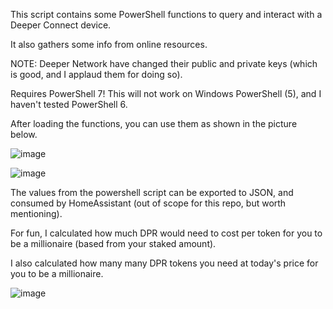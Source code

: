 This script contains some PowerShell functions to query and interact with a Deeper Connect device.

It also gathers some info from online resources. 

NOTE: Deeper Network have changed their public and private keys (which is good, and I applaud them for doing so). 

Requires PowerShell 7! This will not work on Windows PowerShell (5), and I haven't tested PowerShell 6. 

After loading the functions, you can use them as shown in the picture below. 

![image](https://github.com/OutOfThisPlanet/Deeper-PowerShell/assets/42836083/2177feaa-d007-4cf5-bca9-f95b7f3e3727)

![image](https://github.com/OutOfThisPlanet/Deeper-PowerShell/assets/42836083/78d5bafa-654e-47c5-a640-7fb8f9e3bced)

The values from the powershell script can be exported to JSON, and consumed by HomeAssistant (out of scope for this repo, but worth mentioning).

For fun, I calculated how much DPR would need to cost per token for you to be a millionaire (based from your staked amount).

I also calculated how many many DPR tokens you need at today's price for you to be a millionaire.

![image](https://github.com/OutOfThisPlanet/Deeper-PowerShell/assets/42836083/54b4900a-f3df-4070-8da8-d2dca5fa6363)

